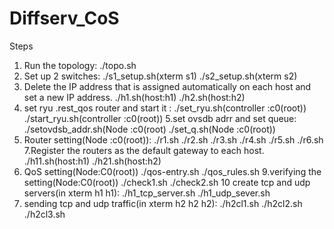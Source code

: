 # Diffserv_CoS
Steps
1. Run the topology:
    ./topo.sh
2. Set up 2 switches:
     ./s1_setup.sh(xterm s1)
     ./s2_setup.sh(xterm s2)
3. Delete the IP address that is assigned automatically on each host and set a new IP address.
      ./h1.sh(host:h1)
      ./h2.sh(host:h2)
4. set ryu .rest_qos router and start it :
       ./set_ryu.sh(controller :c0(root))
       ./start_ryu.sh(controller :c0(root))
5.set ovsdb adrr and set queue:
        ./setovdsb_addr.sh(Node :c0(root)
	./set_q.sh(Node :c0(root))
6. Router setting(Node :c0(root)):
        ./r1.sh
	./r2.sh
	./r3.sh
	./r4.sh
	./r5.sh
	./r6.sh
7.Register the routers as the default gateway to each host.
        ./h11.sh(host:h1)
	./h21.sh(host:h2)
8. QoS setting(Node:C0(root))
       ./qos-entry.sh
       ./qos_rules.sh
9.verifying the setting(Node:C0(root))
       ./check1.sh
       ./check2.sh
10 create tcp and udp servers(in xterm h1 h1):
       ./h1_tcp_server.sh
       ./h1_udp_sever.sh
11. sending tcp and udp traffic(in xterm h2 h2 h2):
        ./h2cl1.sh
	./h2cl2.sh
        ./h2cl3.sh       
       
       

